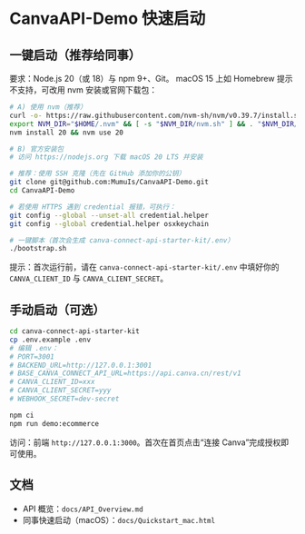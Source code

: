 # CanvaAPI-Demo 快速启动

## 一键启动（推荐给同事）

要求：Node.js 20（或 18）与 npm 9+、Git。
macOS 15 上如 Homebrew 提示不支持，可改用 nvm 安装或官网下载包：
```bash
# A) 使用 nvm（推荐）
curl -o- https://raw.githubusercontent.com/nvm-sh/nvm/v0.39.7/install.sh | bash
export NVM_DIR="$HOME/.nvm" && [ -s "$NVM_DIR/nvm.sh" ] && . "$NVM_DIR/nvm.sh"
nvm install 20 && nvm use 20

# B) 官方安装包
# 访问 https://nodejs.org 下载 macOS 20 LTS 并安装
```

```bash
# 推荐：使用 SSH 克隆（先在 GitHub 添加你的公钥）
git clone git@github.com:MumuIs/CanvaAPI-Demo.git
cd CanvaAPI-Demo

# 若使用 HTTPS 遇到 credential 报错，可执行：
git config --global --unset-all credential.helper
git config --global credential.helper osxkeychain

# 一键脚本（首次会生成 canva-connect-api-starter-kit/.env）
./bootstrap.sh
```

提示：首次运行前，请在 `canva-connect-api-starter-kit/.env` 中填好你的 `CANVA_CLIENT_ID` 与 `CANVA_CLIENT_SECRET`。

## 手动启动（可选）

```bash
cd canva-connect-api-starter-kit
cp .env.example .env
# 编辑 .env：
# PORT=3001
# BACKEND_URL=http://127.0.0.1:3001
# BASE_CANVA_CONNECT_API_URL=https://api.canva.cn/rest/v1
# CANVA_CLIENT_ID=xxx
# CANVA_CLIENT_SECRET=yyy
# WEBHOOK_SECRET=dev-secret

npm ci
npm run demo:ecommerce
```

访问：前端 `http://127.0.0.1:3000`。首次在首页点击“连接 Canva”完成授权即可使用。

## 文档

- API 概览：`docs/API_Overview.md`
- 同事快速启动（macOS）：`docs/Quickstart_mac.html`
